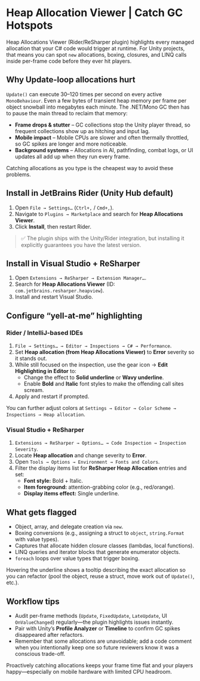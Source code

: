 # Heap Allocation Viewer | Catch GC Hotspots

Heap Allocations Viewer (Rider/ReSharper plugin) highlights every managed allocation that your C#
code would trigger at runtime. For Unity projects, that means you can spot `new` allocations,
boxing, closures, and LINQ calls inside per-frame code before they ever hit players.

## Why Update-loop allocations hurt

`Update()` can execute 30–120 times per second on every active `MonoBehaviour`. Even a few bytes of
transient heap memory per frame per object snowball into megabytes each minute. The .NET/Mono GC
then has to pause the main thread to reclaim that memory:

- **Frame drops & stutter** – GC collections stop the Unity player thread, so frequent collections
  show up as hitching and input lag.
- **Mobile impact** – Mobile CPUs are slower and often thermally throttled, so GC spikes are longer
  and more noticeable.
- **Background systems** – Allocations in AI, pathfinding, combat logs, or UI updates all add up
  when they run every frame.

Catching allocations as you type is the cheapest way to avoid these problems.

## Install in JetBrains Rider (Unity Hub default)

1. Open `File → Settings…` (`Ctrl+,` / `Cmd+,`).
2. Navigate to `Plugins → Marketplace` and search for **Heap Allocations Viewer**.
3. Click **Install**, then restart Rider.

> ✅ The plugin ships with the Unity/Rider integration, but installing it explicitly guarantees you
> have the latest version.

## Install in Visual Studio + ReSharper

1. Open `Extensions → ReSharper → Extension Manager…`.
2. Search for **Heap Allocations Viewer** (ID: `com.jetbrains.resharper.heapview`).
3. Install and restart Visual Studio.

## Configure “yell-at-me” highlighting

### Rider / IntelliJ-based IDEs

1. `File → Settings… → Editor → Inspections → C# → Performance`.
2. Set **Heap allocation (from Heap Allocations Viewer)** to **Error** severity so it stands out.
3. While still focused on the inspection, use the gear icon → **Edit Highlighting in Editor** to:
   - Change the effect to **Solid underline** or **Wavy underline**.
   - Enable **Bold** and **Italic** font styles to make the offending call sites scream.
4. Apply and restart if prompted.

You can further adjust colors at `Settings → Editor → Color Scheme → Inspections → Heap allocation`.

### Visual Studio + ReSharper

1. `Extensions → ReSharper → Options… → Code Inspection → Inspection Severity`.
2. Locate **Heap allocation** and change severity to **Error**.
3. Open `Tools → Options → Environment → Fonts and Colors`.
4. Filter the display items list for **ReSharper Heap Allocation** entries and set:
   - **Font style:** Bold + Italic.
   - **Item foreground:** attention-grabbing color (e.g., red/orange).
   - **Display items effect:** Single underline.

## What gets flagged

- Object, array, and delegate creation via `new`.
- Boxing conversions (e.g., assigning a struct to `object`, `string.Format` with value types).
- Captures that allocate hidden closure classes (lambdas, local functions).
- LINQ queries and iterator blocks that generate enumerator objects.
- `foreach` loops over value types that trigger boxing.

Hovering the underline shows a tooltip describing the exact allocation so you can refactor (pool the
object, reuse a struct, move work out of `Update()`, etc.).

## Workflow tips

- Audit per-frame methods (`Update`, `FixedUpdate`, `LateUpdate`, UI `OnValueChanged`) regularly—the
  plugin highlights issues instantly.
- Pair with Unity’s **Profile Analyzer** or **Timeline** to confirm GC spikes disappeared after
  refactors.
- Remember that some allocations are unavoidable; add a code comment when you intentionally keep one
  so future reviewers know it was a conscious trade-off.

Proactively catching allocations keeps your frame time flat and your players happy—especially on
mobile hardware with limited CPU headroom.
